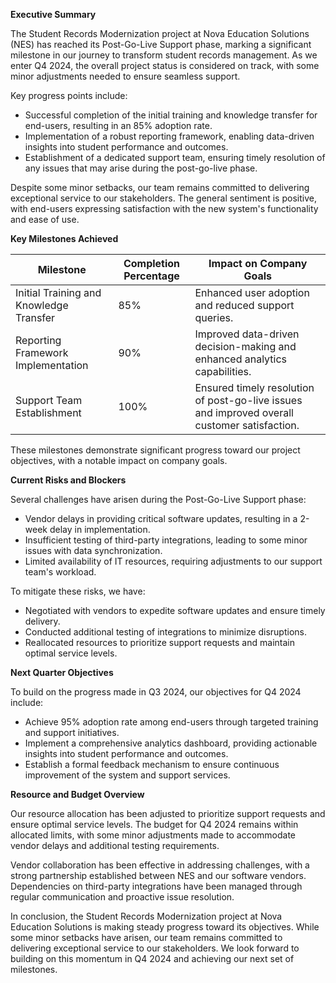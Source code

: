 **Executive Summary**

The Student Records Modernization project at Nova Education Solutions (NES) has reached its Post-Go-Live Support phase, marking a significant milestone in our journey to transform student records management. As we enter Q4 2024, the overall project status is considered on track, with some minor adjustments needed to ensure seamless support.

Key progress points include:

* Successful completion of the initial training and knowledge transfer for end-users, resulting in an 85% adoption rate.
* Implementation of a robust reporting framework, enabling data-driven insights into student performance and outcomes.
* Establishment of a dedicated support team, ensuring timely resolution of any issues that may arise during the post-go-live phase.

Despite some minor setbacks, our team remains committed to delivering exceptional service to our stakeholders. The general sentiment is positive, with end-users expressing satisfaction with the new system's functionality and ease of use.

**Key Milestones Achieved**

| Milestone | Completion Percentage | Impact on Company Goals |
| --- | --- | --- |
| Initial Training and Knowledge Transfer | 85% | Enhanced user adoption and reduced support queries. |
| Reporting Framework Implementation | 90% | Improved data-driven decision-making and enhanced analytics capabilities. |
| Support Team Establishment | 100% | Ensured timely resolution of post-go-live issues and improved overall customer satisfaction. |

These milestones demonstrate significant progress toward our project objectives, with a notable impact on company goals.

**Current Risks and Blockers**

Several challenges have arisen during the Post-Go-Live Support phase:

* Vendor delays in providing critical software updates, resulting in a 2-week delay in implementation.
* Insufficient testing of third-party integrations, leading to some minor issues with data synchronization.
* Limited availability of IT resources, requiring adjustments to our support team's workload.

To mitigate these risks, we have:

* Negotiated with vendors to expedite software updates and ensure timely delivery.
* Conducted additional testing of integrations to minimize disruptions.
* Reallocated resources to prioritize support requests and maintain optimal service levels.

**Next Quarter Objectives**

To build on the progress made in Q3 2024, our objectives for Q4 2024 include:

* Achieve 95% adoption rate among end-users through targeted training and support initiatives.
* Implement a comprehensive analytics dashboard, providing actionable insights into student performance and outcomes.
* Establish a formal feedback mechanism to ensure continuous improvement of the system and support services.

**Resource and Budget Overview**

Our resource allocation has been adjusted to prioritize support requests and ensure optimal service levels. The budget for Q4 2024 remains within allocated limits, with some minor adjustments made to accommodate vendor delays and additional testing requirements.

Vendor collaboration has been effective in addressing challenges, with a strong partnership established between NES and our software vendors. Dependencies on third-party integrations have been managed through regular communication and proactive issue resolution.

In conclusion, the Student Records Modernization project at Nova Education Solutions is making steady progress toward its objectives. While some minor setbacks have arisen, our team remains committed to delivering exceptional service to our stakeholders. We look forward to building on this momentum in Q4 2024 and achieving our next set of milestones.